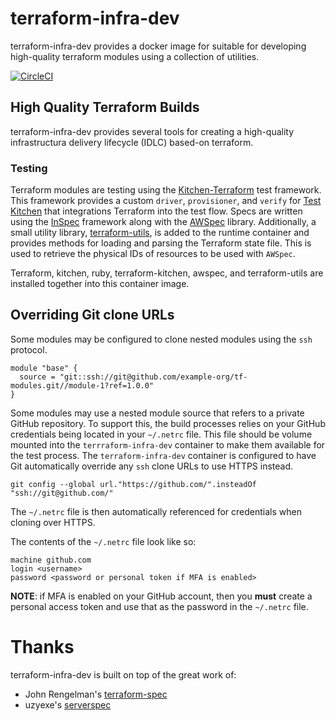 # terraform-infra-dev

terraform-infra-dev provides a docker image for suitable for developing high-quality terraform modules using a collection of utilities.

[![CircleCI](https://circleci.com/gh/qualimente/terraform-infra-dev.svg?style=svg)](https://circleci.com/gh/qualimente/terraform-infra-dev)

## High Quality Terraform Builds

terraform-infra-dev provides several tools for creating a high-quality infrastructura delivery lifecycle (IDLC) based-on terraform.

### Testing ###

Terraform modules are testing using the 
[Kitchen-Terraform](https://github.com/newcontext-oss/kitchen-terraform)
test framework.
This framework provides a custom `driver`, `provisioner`, and `verify` for
[Test Kitchen](http://kitchen.ci/) that integrations Terraform into the
test flow.
Specs are written using the [InSpec](http://inspec.io/) framework along with
the [AWSpec](https://github.com/k1LoW/awspec) library.
Additionally, a small utility library, 
[terraform-utils](https://github.com/johnrengelman/terraform-spec/tree/vendor/gems/terraform-utils),
is added to the runtime container and provides methods for loading and parsing
the Terraform state file.
This is used to retrieve the physical IDs of resources to be used with `AWSpec`.

Terraform, kitchen, ruby, terraform-kitchen, awspec, and terraform-utils are
installed together into this container image.

## Overriding Git clone URLs

Some modules may be configured to clone nested modules using the `ssh` protocol.

```
module "base" {
  source = "git::ssh://git@github.com/example-org/tf-modules.git//module-1?ref=1.0.0"
}
```

Some modules may use a nested module source that refers to a private GitHub 
repository. To support this, the build processes relies on your GitHub 
credentials being located in your `~/.netrc` file. 
This file should be volume mounted into the `terrraform-infra-dev` container
to make them available for the test process.
The `terraform-infra-dev` container is configured to have Git automatically 
override any `ssh` clone URLs to use HTTPS instead. 

```
git config --global url."https://github.com/".insteadOf "ssh://git@github.com/"
```

The `~/.netrc` file is then automatically referenced for credentials when
cloning over HTTPS.

The contents of the `~/.netrc` file look like so:

```
machine github.com
login <username>
password <password or personal token if MFA is enabled>
```

**NOTE**: if MFA is enabled on your GitHub account, then you **must** create a 
personal access token and use that as the password in the `~/.netrc` file.

# Thanks #

terraform-infra-dev is built on top of the great work of:

* John Rengelman's [terraform-spec](https://github.com/johnrengelman/terraform-spec)
* uzyexe's [serverspec](https://github.com/uzyexe/dockerfile-serverspec)
 